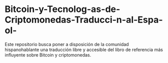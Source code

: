 # Bitcoin-y-Tecnolog-as-de-Criptomonedas-Traducci-n-al-Espa-ol-
Este repositorio busca poner a disposición de la comunidad hispanohablante una traducción libre y accesible del libro de referencia más influyente sobre Bitcoin y criptomonedas.

